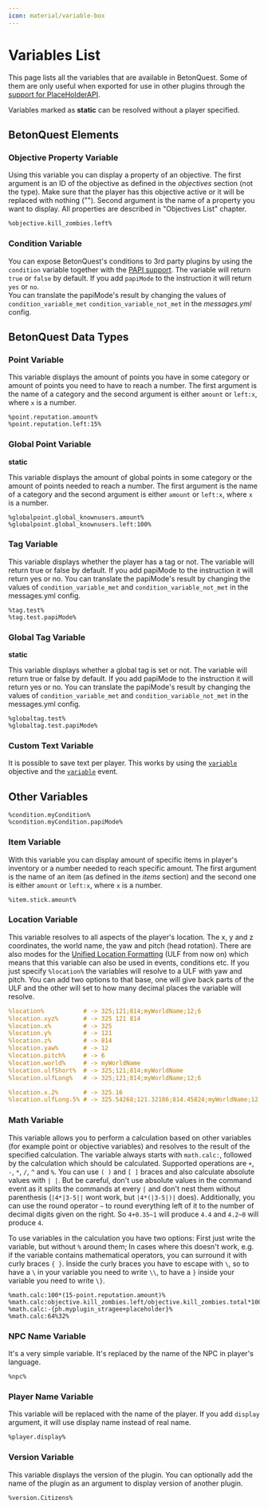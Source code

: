 ```yaml
---
icon: material/variable-box
---
```

# Variables List

This page lists all the variables that are available in BetonQuest.
Some of them are only useful when exported for use in other plugins through the [support for PlaceHolderAPI](Compatibility.md#placeholderapi).

Variables marked as **static** can be resolved without a player specified.

## BetonQuest Elements

### Objective Property Variable

Using this variable you can display a property of an objective. The first argument is an ID of the objective as
defined in the _objectives_ section (not the type). Make sure that the player has this objective active or it
will be replaced with nothing (""). Second argument is the name of a property you want to display.
All properties are described in "Objectives List" chapter.

```
%objective.kill_zombies.left%
```

### Condition Variable

You can expose BetonQuest's conditions to 3rd party plugins by using the `condition` variable together with the 
[PAPI support](Compatibility.md#placeholderapi).
The variable will return `true` or `false` by default. If you add `papiMode` to the instruction it will return `yes` or `no`.    
You can translate the papiMode's result by changing the values of `condition_variable_met` `condition_variable_not_met` in 
the *messages.yml* config.

## BetonQuest Data Types

### Point Variable

This variable displays the amount of points you have in some category or amount of points you need to have to reach a
number. The first argument is the name of a category and the second argument is either `amount` or `left:x`, where `x` is a number.

```
%point.reputation.amount%
%point.reputation.left:15%
```

### Global Point Variable

**static**

This variable displays the amount of global points in some category or the amount of points needed to reach a number.
The first argument is the name of a category and the second argument is either `amount` or `left:x`, where `x` is a number.

```
%globalpoint.global_knownusers.amount%
%globalpoint.global_knownusers.left:100%
```

### Tag Variable

This variable displays whether the player has a tag or not.
The variable will return true or false by default. If you add papiMode to the instruction it will return yes or no.
You can translate the papiMode's result by changing the values of `condition_variable_met` and `condition_variable_not_met`
in the messages.yml config.

```
%tag.test%
%tag.test.papiMode%
```

### Global Tag Variable

**static**

This variable displays whether a global tag is set or not.
The variable will return true or false by default. If you add papiMode to the instruction it will return yes or no.
You can translate the papiMode's result by changing the values of `condition_variable_met` and `condition_variable_not_met`
in the messages.yml config.

```
%globaltag.test%
%globaltag.test.papiMode%
```

### Custom Text Variable

It is possible to save text per player. This works by using the [`variable`](Objectives-List.md#variable-variable)
 objective and the [`variable`](Events-List.md#variable-variable) event. 


## Other Variables
```
%condition.myCondition%
%condition.myCondition.papiMode%
``` 

### Item Variable

With this variable you can display amount of specific items in player's inventory or a number needed to reach specific
amount. The first argument is the name of an item (as defined in the _items_ section) and the second one is either 
`amount` or `left:x`, where `x` is a number.

```
%item.stick.amount%
```

### Location Variable

This variable resolves to all aspects of the player's location. The x, y and z coordinates, the world name, the yaw and pitch (head rotation).
There are also modes for the [Unified Location Formatting](Reference.md#unified-location-formating) (ULF from now on)
which means that this variable can also be used in events, conditions etc.
If you just specify `%location%` the variables will resolve to a ULF with yaw and pitch.
You can add two options to that base, one will give back parts of the ULF and the other will set to how many decimal places 
the variable will resolve. 

```YAML
%location%           # -> 325;121;814;myWorldName;12;6
%location.xyz%       # -> 325 121 814 
%location.x%         # -> 325
%location.y%         # -> 121
%location.z%         # -> 814
%location.yaw%       # -> 12
%location.pitch%     # -> 6
%location.world%     # -> myWorldName
%location.ulfShort%  # -> 325;121;814;myWorldName
%location.ulfLong%   # -> 325;121;814;myWorldName;12;6

%location.x.2%       # -> 325.16
%location.ulfLong.5% # -> 325.54268;121.32186;814.45824;myWorldName;12.0;6.0
```
    
    
### Math Variable

This variable allows you to perform a calculation based on other variables (for example point or objective variables)
and resolves to the result of the specified calculation. The variable always starts with `math.calc:`, followed by the
calculation which should be calculated. Supported operations are `+`, `-`, `*`, `/`, `^` and `%`. You can use `( )` and
`[ ]` braces and also calculate absolute values with `| |`. But be careful, don't use absolute values in the command
event as it splits the commands at every `|` and don't nest them without parenthesis (`|4*|3-5||` wont work, but
`|4*(|3-5|)|` does). Additionally, you can use the round operator `~` to round everything left of it to the number of
decimal digits given on the right. So `4+0.35~1` will produce `4.4` and `4.2~0` will produce `4`.

To use variables in the calculation you have two options: First just write the variable, but  without `%` around them;
In cases where this doesn't work, e.g. if the variable contains mathematical operators, you can surround it with curly
braces `{ }`. Inside the curly braces you have to escape with `\`, so to have a `\` in your variable you need to write
`\\`, to have a `}` inside your variable you need to write `\}`.

```
%math.calc:100*(15-point.reputation.amount)%
%math.calc:objective.kill_zombies.left/objective.kill_zombies.total*100~2%
%math.calc:-{ph.myplugin_stragee+placeholder}%
%math.calc:64%32%
```

### NPC Name Variable

It's a very simple variable. It's replaced by the name of the NPC in player's language.

```
%npc%
```

### Player Name Variable

This variable will be replaced with the name of the player. If you add `display` argument, it will use display name instead of real name.

```
%player.display%
```


### Version Variable

This variable displays the version of the plugin. You can optionally add the name of the plugin as an argument to display version of another plugin.

```
%version.Citizens%
```
